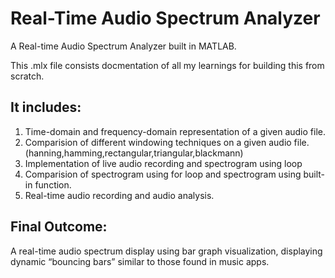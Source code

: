 # **Real-Time Audio Spectrum Analyzer**

A Real-time Audio Spectrum Analyzer built in MATLAB. 

This .mlx file consists docmentation of all my learnings for building this from scratch.

## It includes:
1. Time-domain and frequency-domain representation of a given audio file.
2. Comparision of different windowing techniques on a given audio file.(hanning,hamming,rectangular,triangular,blackmann)
3. Implementation of live audio recording and spectrogram using loop
4. Comparision of spectrogram using for loop and spectrogram using built-in function.
5. Real-time audio recording and audio analysis.

## Final Outcome:
A real-time audio spectrum display using bar graph visualization, displaying dynamic “bouncing bars” similar to those found in music apps.

